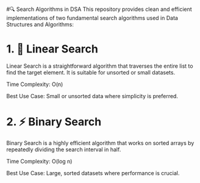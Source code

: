#🔍 Search Algorithms in DSA
This repository provides clean and efficient implementations of two fundamental search algorithms used in Data Structures and Algorithms:

<h1>1. 🔢 Linear Search</h1>
Linear Search is a straightforward algorithm that traverses the entire list to find the target element. It is suitable for unsorted or small datasets.

Time Complexity: O(n)

Best Use Case: Small or unsorted data where simplicity is preferred.

<h1>2. ⚡ Binary Search</h1>
Binary Search is a highly efficient algorithm that works on sorted arrays by repeatedly dividing the search interval in half.

Time Complexity: O(log n)

Best Use Case: Large, sorted datasets where performance is crucial.

